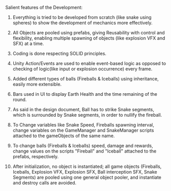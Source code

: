 Salient features of the Development:

1. Everything is tried to be developed from scratch (like snake using spheres) to show the development of mechanics more effectively.

2. All Objects are pooled using prefabs, giving Reusability with control and flexibility, enabling multiple spawning of objects (like explosion VFX and SFX) at a time.

3. Coding is done respecting SOLID principles.

4. Unity Action/Events are used to enable event-based logic as opposed to checking of logic(like input or explosion occurrence) every frame.

5. Added different types of balls (Fireballs & Iceballs) using inheritance, easily more extensible.

6. Bars used in UI to display Earth Health and the time remaining of the round.

7. As said in the design document, Ball has to strike Snake segments, which is surrounded by Snake segments, in order to nullify the fireball.

8. To Change variables like Snake Speed, Fireballs spawning interval, change variables on the GameManager and SnakeManager scripts attached to the gameObjects of the same name.
 
9. To change balls (Fireballs & Iceballs) speed, damage and rewards, change values on the scripts "Fireball" and "Iceball" attached to the prefabs, respectively.

10. After initialization, no object is instantiated; all game objects (Fireballs, Iceballs, Explosion VFX, Explosion SFX, Ball interception SFX, Snake Segments) are pooled using one general object pooler, and instantiate and destroy calls are avoided.

